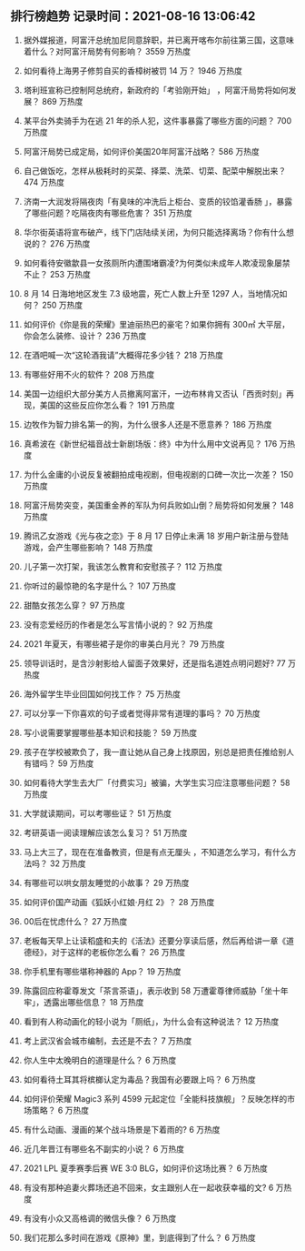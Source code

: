 
## 排行榜趋势 记录时间：2021-08-16 13:06:42
  
  1. 据外媒报道，阿富汗总统加尼同意辞职，并已离开喀布尔前往第三国，这意味着什么？对阿富汗局势有何影响？ 3559 万热度
    
  2. 如何看待上海男子修剪自买的香樟树被罚 14 万？ 1946 万热度
    
  3. 塔利班宣称已控制阿总统府，新政府的「考验刚开始」 ，阿富汗局势将如何发展？ 869 万热度
    
  4. 某平台外卖骑手为在逃 21 年的杀人犯，这件事暴露了哪些方面的问题？ 700 万热度
    
  5. 阿富汗局势已成定局，如何评价美国20年阿富汗战略？ 586 万热度
    
  6. 自己做饭吃，怎样从极耗时的买菜、择菜、洗菜、切菜、配菜中解脱出来？ 474 万热度
    
  7. 济南一大润发将隔夜肉「有臭味的冲洗后上柜台、变质的铰馅灌香肠 」，暴露了哪些问题？吃隔夜肉有哪些危害？ 351 万热度
    
  8. 华尔街英语将宣布破产，线下门店陆续关闭，为何只能选择离场？你有什么想说的？ 276 万热度
    
  9. 如何看待安徽歙县一女孩厕所内遭围堵霸凌?为何类似未成年人欺凌现象屡禁不止？ 253 万热度
    
  10. 8 月 14 日海地地区发生 7.3 级地震，死亡人数上升至 1297 人，当地情况如何？ 250 万热度
    
  11. 如何评价《你是我的荣耀》里迪丽热巴的豪宅？如果你拥有 300㎡ 大平层，你会怎么装修、设计？ 236 万热度
    
  12. 在酒吧喊一次“这轮酒我请”大概得花多少钱？ 218 万热度
    
  13. 有哪些好用不火的软件？ 208 万热度
    
  14. 美国一边组织大部分美方人员撤离阿富汗，一边布林肯又否认「西贡时刻」再现，美国的这些反应你怎么看？ 191 万热度
    
  15. 边牧作为智力排名第一的狗，为什么很多人还是不愿意养？ 186 万热度
    
  16. 真希波在《新世纪福音战士新剧场版：终》中为什么用中文说再见？ 176 万热度
    
  17. 为什么金庸的小说反复被翻拍成电视剧，但电视剧的口碑一次比一次差？ 150 万热度
    
  18. 阿富汗局势突变，美国重金养的军队为何兵败如山倒？局势将如何发展？ 148 万热度
    
  19. 腾讯乙女游戏《光与夜之恋》于 8 月 17 日停止未满 18 岁用户新注册与登陆游戏，会产生哪些影响？ 148 万热度
    
  20. 儿子第一次打架，我该怎么教育和安慰孩子？ 112 万热度
    
  21. 你听过的最惊艳的名字是什么？ 107 万热度
    
  22. 甜酷女孩怎么穿？ 97 万热度
    
  23. 没有恋爱经历的作者是怎么写言情小说的？ 92 万热度
    
  24. 2021 年夏天，有哪些裙子是你的审美白月光？ 79 万热度
    
  25. 领导训话时，是含沙射影给人留面子效果好，还是指名道姓点明问题好? 77 万热度
    
  26. 海外留学生毕业回国如何找工作？ 75 万热度
    
  27. 可以分享一下你喜欢的句子或者觉得非常有道理的事吗？ 70 万热度
    
  28. 写小说需要掌握哪些基本知识和技能？ 59 万热度
    
  29. 孩子在学校被欺负了，我一直让她从自己身上找原因，别总是把责任推给别人有错吗？ 59 万热度
    
  30. 如何看待大学生去大厂「付费实习」被骗，大学生实习应注意哪些问题？ 58 万热度
    
  31. 大学就读期间，可以考哪些证？ 51 万热度
    
  32. 考研英语一阅读理解应该怎么复习？ 51 万热度
    
  33. 马上大三了，现在在准备教资，但是有点无厘头 ，不知道怎么学习，有什么方法吗？ 32 万热度
    
  34. 有哪些可以哄女朋友睡觉的小故事？ 29 万热度
    
  35. 如何评价国产动画《狐妖小红娘·月红 2》？ 28 万热度
    
  36. 00后在忧虑什么？ 27 万热度
    
  37. 老板每天早上让读稻盛和夫的《活法》还要分享读后感，然后再给讲一章《道德经》，对于这样的老板你怎么看？ 26 万热度
    
  38. 你手机里有哪些堪称神器的 App？ 19 万热度
    
  39. 陈露回应称霍尊发文「茶言茶语」，表示收到 58 万遭霍尊律师威胁「坐十年牢」，透露出哪些信息？ 18 万热度
    
  40. 看到有人称动画化的轻小说为「厕纸」，为什么会有这种说法？ 12 万热度
    
  41. 考上武汉省会城市编制，去还是不去？ 7 万热度
    
  42. 你人生中太晚明白的道理是什么？ 6 万热度
    
  43. 如何看待土耳其将槟榔认定为毒品？我国有必要跟上吗？ 6 万热度
    
  44. 如何评价荣耀 Magic3 系列 4599 元起定位「全能科技旗舰」？反映怎样的市场策略？ 6 万热度
    
  45. 有什么动画、漫画的某个战斗场景是下着雨的? 6 万热度
    
  46. 近几年晋江有哪些名不副实的小说？ 6 万热度
    
  47. 2021 LPL 夏季赛季后赛 WE 3:0 BLG，如何评价这场比赛？ 6 万热度
    
  48. 有没有那种追妻火葬场还追不回来，女主跟别人在一起收获幸福的文? 6 万热度
    
  49. 有没有小众又高格调的微信头像？ 6 万热度
    
  50. 我们花那么多时间在游戏《原神》里，到底得到了什么？ 6 万热度
    
